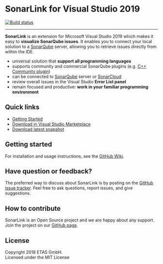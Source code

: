 # SonarLink for Visual Studio 2019

[![Build status](https://ci.appveyor.com/api/projects/status/github/etas/SonarLink?svg=true)](https://ci.appveyor.com/project/netspiri/sonarlink/branch/master) 

- - -

**SonarLink** is an extension for Microsoft Visual Studio 2019 which makes it easy to **visualize SonarQube issues**. It enables you to connect your local solution to a [SonarQube](https://www.sonarqube.org/) server, allowing you to retrieve issues directly from within the IDE.

* universal solution that **support all programming languages**
* supports community and commercial SonarQube plugins (e.g. [C++ Community plugin](https://github.com/SonarOpenCommunity/sonar-cxx))
* can be connected to [SonarQube](https://www.sonarqube.org/) server or [SonarCloud](https://sonarcloud.io/)
* review overall issues in the Visual Studio **Error List panel**
* remain focused and productive: **work in your familiar programming environment**

## Quick links

* [Getting Started](https://github.com/etas/SonarLink/wiki)
* [Download in Visual Studio Marketplace](https://marketplace.visualstudio.com/items?itemName=etas.sonarlink)
* [Download latest snapshot](https://ci.appveyor.com/project/netspiri/sonarlink/branch/master/artifacts) 
 
## Getting started

For installation and usage instructions, see the [GitHub Wiki](https://github.com/etas/SonarLink/wiki).

## Have question or feedback?

The preferred way to discuss about SonarLink is by posting on the [GitHub issue tracker](https://github.com/etas/SonarLink/issues). Feel free to ask questions, report issues, and give suggestions.

## How to contribute

SonarLink is an Open Source project and we are happy about any support. Join the project on our [GitHub page](https://github.com/etas/SonarLink).

## License

Copyright 2018 ETAS GmbH.
<br>Licensed under the MIT License

